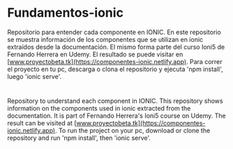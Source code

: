 # Fundamentos-ionic
Repositorio para entender cada componente en IONIC.
En este repositorio se muestra información de los componentes que se utilizan en ionic extraídos desde la documentación. 
El mismo forma parte del curso Ioni5 de Fernando Herrera en Udemy.
El resultado se puede visitar en [www.proyectobeta.tk](https://componentes-ionic.netlify.app).
Para correr el proyecto en tu pc, descarga o clona el repositorio y ejecuta 'npm install', luego 'ionic serve'.





#
Repository to understand each component in IONIC.
This repository shows information on the components used in ionic extracted from the documentation.
It is part of Fernando Herrera's Ioni5 course on Udemy.
The result can be visited at [www.proyectobeta.tk](https://componentes-ionic.netlify.app).
To run the project on your pc, download or clone the repository and run 'npm install', then 'ionic serve'.
